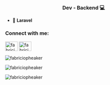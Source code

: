 <h3 align="center">Dev - Backend 💻</h3>


- 🌱 **Laravel**



<h3 align="left">Connect with me:</h3>
<p align="left">
<a href="https://linkedin.com/in/fabricio-pheaker" target="blank">
<img align="center" src="https://raw.githubusercontent.com/rahuldkjain/github-profile-readme-generator/master/src/images/icons/Social/linked-in-alt.svg" alt="fabricio-pheaker" height="30" width="40" /></a>
<a href="https://instagram.com/fabricio.pheaker" target="blank"><img align="center" src="https://raw.githubusercontent.com/rahuldkjain/github-profile-readme-generator/master/src/images/icons/Social/instagram.svg" alt="fabricio.pheaker" height="30" width="40" /></a>
</p>


<p>&nbsp;<img align="left" src="https://github-readme-stats.vercel.app/api?username=fabriciopheaker&theme=dracula" alt="fabriciopheaker" /></p>
<p>&nbsp; <img align="left" src="https://github-readme-stats.vercel.app/api/top-langs/?username=fabriciopheaker&theme=dracula" alt="fabriciopheaker" /></p>



<p><img align="center" src="https://github-readme-streak-stats.herokuapp.com/?user=fabriciopheaker&" alt="fabriciopheaker" /></p>
